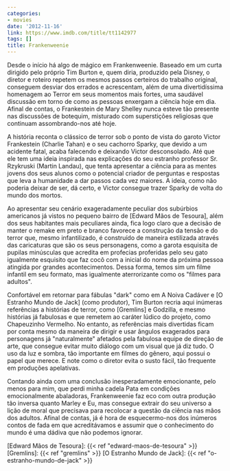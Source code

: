 ```yaml
---
categories:
- movies
date: '2012-11-16'
link: https://www.imdb.com/title/tt1142977
tags: []
title: Frankenweenie
---
```


Desde o início há algo de mágico em Frankenweenie. Baseado em um curta dirigido pelo próprio Tim Burton e, quem diria, produzido pela Disney, o diretor e roteiro repetem os mesmos passos certeiros do trabalho original, conseguem desviar dos errados e acrescentam, além de uma divertidíssima homenagem ao Terror em seus momentos mais fortes, uma saudável discussão em torno de como as pessoas enxergam a ciência hoje em dia. Afinal de contas, o Frankestein de Mary Shelley nunca esteve tão presente nas discussões de botequim, misturado com superstições religiosas que continuam assombrando-nos até hoje.

A história reconta o clássico de terror sob o ponto de vista do garoto Victor Frankestein (Charlie Tahan) e o seu cachorro Sparky, que devido a um acidente fatal, acaba falecendo e deixando Victor desconsolado. Até que ele tem uma ideia inspirada nas explicações do seu estranho professor Sr. Rzykruski (Martin Landau), que tenta apresentar a ciência para as mentes jovens dos seus alunos como o potencial criador de perguntas e respostas que leva a humanidade a dar passos cada vez maiores. A ideia, como não poderia deixar de ser, dá certo, e Victor consegue trazer Sparky de volta do mundo dos mortos.

Ao apresentar seu cenário exageradamente peculiar dos subúrbios americanos já vistos no pequeno bairro de [Edward Mãos de Tesoura], além dos seus habitantes mais peculiares ainda, fica logo claro que a decisão de manter o remake em preto e branco favorece a construção da tensão e do terror que, mesmo infantilizado, é construído de maneira estilizada através das caricaturas que são os seus personagens, como a garota esquisita de pupilas minúsculas que acredita em profecias proferidas pelo seu gato igualmente esquisito que faz cocô com a inicial do nome da próxima pessoa atingida por grandes acontecimentos. Dessa forma, temos sim um filme infantil em seu formato, mas igualmente aterrorizante como os "filmes para adultos".

Confortável em retornar para fábulas "dark" como em A Noiva Cadáver e [O Estranho Mundo de Jack] (como produtor), Tim Burton recria aqui inúmeras referências a histórias de terror, como [Gremlins] e Godzilla, e mesmo histórias já fabulosas e que remetem ao caráter lúdico do projeto, como Chapeuzinho Vermelho. No entanto, as referências mais divertidas ficam por conta mesmo da maneira de dirigir e usar ângulos exagerados para personagens já "naturalmente" afetados pela fabulosa equipe de direção de arte, que consegue evitar muito diálogo com um visual que já diz tudo. O uso da luz e sombra, tão importante em filmes do gênero, aqui possui o papel que merece. E note como o diretor evita o susto fácil, tão frequente em produções apelativas.

Contando ainda com uma conclusão inesperadamente emocionante, pelo menos para mim, que perdi minha cadela Pata em condições emocionalmente abaladoras, Frankenweenie faz eco com outra produção tão inversa quanto Marley e Eu, mas consegue extrair do seu universo a lição de moral que precisava para recolocar a questão da ciência nas mãos dos adultos. Afinal de contas, já é hora de esquecermo-nos dos inúmeros contos de fada em que acreditávamos e assumir que o conhecimento do mundo é uma dádiva que não podemos ignorar.

[Edward Mãos de Tesoura]: {{< ref "edward-maos-de-tesoura" >}}
[Gremlins]: {{< ref "gremlins" >}}
[O Estranho Mundo de Jack]: {{< ref "o-estranho-mundo-de-jack" >}}